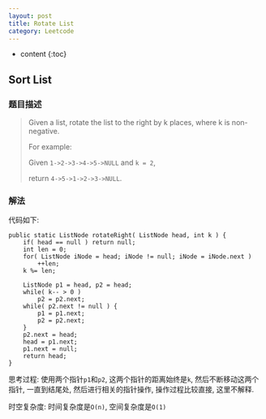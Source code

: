 ```yaml
---
layout: post
title: Rotate List
category: Leetcode
---
```


* content
{:toc}

## Sort List

### 题目描述

> Given a list, rotate the list to the right by k places, where k is non-negative.
>
> For example:
>
> Given `1->2->3->4->5->NULL` and `k = 2`,
>
> return `4->5->1->2->3->NULL`.

### 解法

代码如下:

    public static ListNode rotateRight( ListNode head, int k ) {
        if( head == null ) return null;
        int len = 0;
        for( ListNode iNode = head; iNode != null; iNode = iNode.next )
            ++len;
        k %= len;

        ListNode p1 = head, p2 = head;
        while( k-- > 0 )
            p2 = p2.next;
        while( p2.next != null ) {
            p1 = p1.next;
            p2 = p2.next;
        }
        p2.next = head;
        head = p1.next;
        p1.next = null;
        return head;
    }

思考过程: 使用两个指针`p1`和`p2`, 这两个指针的距离始终是`k`, 然后不断移动这两个指针, 一直到结尾处, 然后进行相关的指针操作, 操作过程比较直接, 这里不解释.

时空复杂度: 时间复杂度是`O(n)`, 空间复杂度是`O(1)`